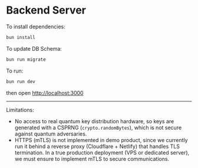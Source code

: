 # Backend Server

To install dependencies:

```sh
bun install
```

To update DB Schema:

```sh
bun run migrate
```

To run:

```sh
bun run dev
```

then open [http://localhost:3000](http://localhost:3000)

---

Limitations:

- No access to real quantum key distribution hardware, so keys are generated with a CSPRNG (`crypto.randomBytes`), which is not secure against quantum adversaries.
- HTTPS (mTLS) is not implemented in demo product, since we currently run it behind a reverse proxy (Cloudflare + Netlify) that handles TLS termination. In a true production deployment (VPS or dedicated server), we must ensure to implement mTLS to secure communications.
